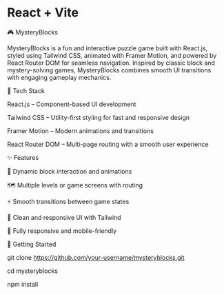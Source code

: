 # React + Vite






🎮 MysteryBlocks















MysteryBlocks is a fun and interactive puzzle game built with React.js, styled using Tailwind CSS, animated with Framer Motion, and powered by React Router DOM for seamless navigation. Inspired by classic block and mystery-solving games, MysteryBlocks combines smooth UI transitions with engaging gameplay mechanics.
















🔧 Tech Stack












React.js – Component-based UI development

Tailwind CSS – Utility-first styling for fast and responsive design

Framer Motion – Modern animations and transitions

React Router DOM – Multi-page routing with a smooth user experience












✨ Features










🧩 Dynamic block interaction and animations

🗺️ Multiple levels or game screens with routing

⚡ Smooth transitions between game states

🎨 Clean and responsive UI with Tailwind

📱 Fully responsive and mobile-friendly














🚀 Getting Started














git clone https://github.com/your-username/mysteryblocks.git




cd mysteryblocks




npm install
